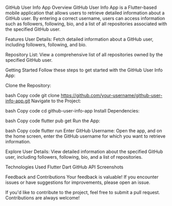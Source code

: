 GitHub User Info App
Overview
GitHub User Info App is a Flutter-based mobile application that allows users to retrieve detailed information about a GitHub user. By entering a correct username, users can access information such as followers, following, bio, and a list of all repositories associated with the specified GitHub user.

Features
User Details: Fetch detailed information about a GitHub user, including followers, following, and bio.

Repository List: View a comprehensive list of all repositories owned by the specified GitHub user.

Getting Started
Follow these steps to get started with the GitHub User Info App:

Clone the Repository:

bash
Copy code
git clone https://github.com/your-username/github-user-info-app.git
Navigate to the Project:

bash
Copy code
cd github-user-info-app
Install Dependencies:

bash
Copy code
flutter pub get
Run the App:

bash
Copy code
flutter run
Enter GitHub Username:
Open the app, and on the home screen, enter the GitHub username for which you want to retrieve information.

Explore User Details:
View detailed information about the specified GitHub user, including followers, following, bio, and a list of repositories.

Technologies Used
Flutter
Dart
GitHub API
Screenshots


Feedback and Contributions
Your feedback is valuable! If you encounter issues or have suggestions for improvements, please open an issue.

If you'd like to contribute to the project, feel free to submit a pull request. Contributions are always welcome!
